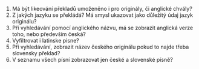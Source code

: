 1. Má být likeování překladů umoženěno i pro originály, či anglické chvály?
2. Z jakých jazyku se překládá? Má smysl ukazovat jako důležitý údaj jazyk originálu?
3. Při vyhledávání pomocí anglického názvu, má se zobrazit anglická verze toho, nebo především česká?
4. Vyfiltrovat i latinske pisne?
5. Při vyhledávání, zobrazit název českého originálu pokud to najde třeba slovensky překlad?
6. V seznamu všech písní zobrazovat jen české a slovenské písně?